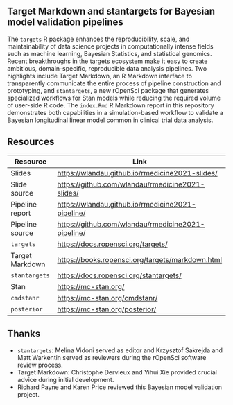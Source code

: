 ## Target Markdown and stantargets for Bayesian model validation pipelines

The `targets` R package enhances the reproducibility, scale, and maintainability of data science projects in computationally intense fields such as machine learning, Bayesian Statistics, and statistical genomics. Recent breakthroughs in the targets ecosystem make it easy to create ambitious, domain-specific, reproducible data analysis pipelines. Two highlights include Target Markdown, an R Markdown interface to transparently communicate the entire process of pipeline construction and prototyping, and `stantargets`, a new rOpenSci package that generates specialized workflows for Stan models while reducing the required volume of user-side R code. The `index.Rmd` R Markdown report in this repository demonstrates both capabilities in a simulation-based workflow to validate a Bayesian longitudinal linear model common in clinical trial data analysis.

## Resources

Resource | Link
---|---
Slides | <https://wlandau.github.io/rmedicine2021-slides/>
Slide source | <https://github.com/wlandau/rmedicine2021-slides/>
Pipeline report | <https://wlandau.github.io/rmedicine2021-pipeline/>
Pipeline source | <https://github.com/wlandau/rmedicine2021-pipeline/>
`targets` | <https://docs.ropensci.org/targets/>
Target Markdown | <https://books.ropensci.org/targets/markdown.html>
`stantargets` |  <https://docs.ropensci.org/stantargets/>
Stan | <https://mc-stan.org/>
`cmdstanr` | <https://mc-stan.org/cmdstanr/>
`posterior` | <https://mc-stan.org/posterior/>

## Thanks

* `stantargets`: Melina Vidoni served as editor and Krzysztof Sakrejda and Matt Warkentin served as reviewers during the rOpenSci software review process.
* Target Markdown: Christophe Dervieux and Yihui Xie provided crucial advice during initial development.
* Richard Payne and Karen Price reviewed this Bayesian model validation project.
